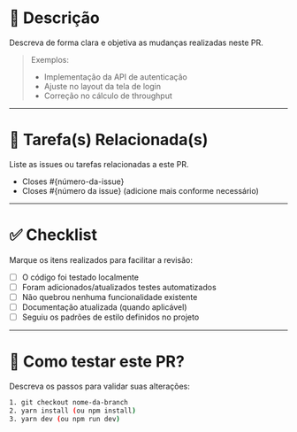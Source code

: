 # 📄 Descrição

Descreva de forma clara e objetiva as mudanças realizadas neste PR.

> Exemplos:
> - Implementação da API de autenticação
> - Ajuste no layout da tela de login
> - Correção no cálculo de throughput

---

# 🔗 Tarefa(s) Relacionada(s)

Liste as issues ou tarefas relacionadas a este PR.

- Closes #{número-da-issue} <!-- Fecha automaticamente a issue ao fazer merge -->
- Closes #{número da issue} (adicione mais conforme necessário)

---

# ✅ Checklist

Marque os itens realizados para facilitar a revisão:

- [ ] O código foi testado localmente
- [ ] Foram adicionados/atualizados testes automatizados
- [ ] Não quebrou nenhuma funcionalidade existente
- [ ] Documentação atualizada (quando aplicável)
- [ ] Seguiu os padrões de estilo definidos no projeto

---

# 🚀 Como testar este PR?

Descreva os passos para validar suas alterações:

```bash
1. git checkout nome-da-branch
2. yarn install (ou npm install)
3. yarn dev (ou npm run dev)